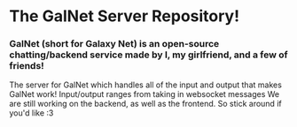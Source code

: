 # The GalNet Server Repository!
### GalNet (short for Galaxy Net) is an open-source chatting/backend service made by I, my girlfriend, and a few of friends!

The server for GalNet which handles all of the input and output that makes GalNet work!
Input/output ranges from taking in websocket messages
We are still working on the backend, as well as the frontend. So stick around if you'd like :3 
